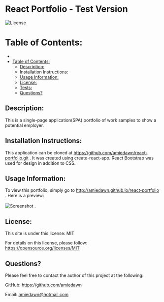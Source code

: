 # React Portfolio - Test Version

![License](https://img.shields.io/badge/License-MIT-green.svg)

# Table of Contents:
- [](#)
- [Table of Contents:](#table-of-contents)
  - [Description:](#description)
  - [Installation Instructions:](#installation-instructions)
  - [Usage Information:](#usage-information)
  - [License:](#license)
  - [Tests:](#tests)
  - [Questions?](#questions)

## Description: 

This is a single-page application(SPA) portfolio of work samples to show a potential employer.

## Installation Instructions:

This application can be cloned at https://github.com/amiedawn/react-portfolio.git . It was created using create-react-app. React Bootstrap was used for design in addition to CSS.

## Usage Information:

To view this portfolio, simply go to http://amiedawn.github.io/react-portfolio . Here is a preview:<br><br>![Screenshot](/public/screenshot.png) .

## License:

This site is under this license: MIT

For details on this license, please follow: https://opensource.org/licenses/MIT

## Questions?

Please feel free to contact the author of this project at the following:

GitHub: <https://github.com/amiedawn>

Email:  <amiedawn@hotmail.com>